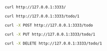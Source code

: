 ```bash
curl http://127.0.0.1:3333/
```
```bash
curl http://127.0.0.1:3333/todo/1
```
```bash
curl -X POST http://127.0.0.1:3333/todo
```
```bash
curl -X PUT http://127.0.0.1:3333/todo/1
```
```bash
curl -X DELETE http://127.0.0.1:3333/todo/1
```

